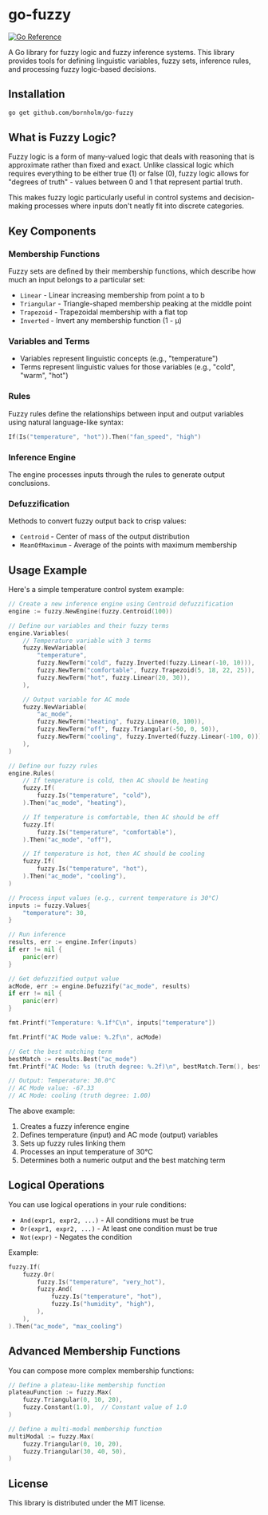 # go-fuzzy

[![Go Reference](https://pkg.go.dev/badge/github.com/bornholm/go-fuzzy.svg)](https://pkg.go.dev/github.com/bornholm/go-fuzzy)

A Go library for fuzzy logic and fuzzy inference systems. This library provides tools for defining linguistic variables, fuzzy sets, inference rules, and processing fuzzy logic-based decisions.

## Installation

```bash
go get github.com/bornholm/go-fuzzy
```

## What is Fuzzy Logic?

Fuzzy logic is a form of many-valued logic that deals with reasoning that is approximate rather than fixed and exact. Unlike classical logic which requires everything to be either true (1) or false (0), fuzzy logic allows for "degrees of truth" - values between 0 and 1 that represent partial truth.

This makes fuzzy logic particularly useful in control systems and decision-making processes where inputs don't neatly fit into discrete categories.

## Key Components

### Membership Functions

Fuzzy sets are defined by their membership functions, which describe how much an input belongs to a particular set:

- `Linear` - Linear increasing membership from point a to b
- `Triangular` - Triangle-shaped membership peaking at the middle point
- `Trapezoid` - Trapezoidal membership with a flat top
- `Inverted` - Invert any membership function (1 - μ)

### Variables and Terms

- Variables represent linguistic concepts (e.g., "temperature")
- Terms represent linguistic values for those variables (e.g., "cold", "warm", "hot")

### Rules

Fuzzy rules define the relationships between input and output variables using natural language-like syntax:

```go
If(Is("temperature", "hot")).Then("fan_speed", "high")
```

### Inference Engine

The engine processes inputs through the rules to generate output conclusions.

### Defuzzification

Methods to convert fuzzy output back to crisp values:

- `Centroid` - Center of mass of the output distribution
- `MeanOfMaximum` - Average of the points with maximum membership

## Usage Example

Here's a simple temperature control system example:

```go
// Create a new inference engine using Centroid defuzzification
engine := fuzzy.NewEngine(fuzzy.Centroid(100))

// Define our variables and their fuzzy terms
engine.Variables(
	// Temperature variable with 3 terms
	fuzzy.NewVariable(
		"temperature",
		fuzzy.NewTerm("cold", fuzzy.Inverted(fuzzy.Linear(-10, 10))),
		fuzzy.NewTerm("comfortable", fuzzy.Trapezoid(5, 18, 22, 25)),
		fuzzy.NewTerm("hot", fuzzy.Linear(20, 30)),
	),

	// Output variable for AC mode
	fuzzy.NewVariable(
		"ac_mode",
		fuzzy.NewTerm("heating", fuzzy.Linear(0, 100)),
		fuzzy.NewTerm("off", fuzzy.Triangular(-50, 0, 50)),
		fuzzy.NewTerm("cooling", fuzzy.Inverted(fuzzy.Linear(-100, 0))),
	),
)

// Define our fuzzy rules
engine.Rules(
	// If temperature is cold, then AC should be heating
	fuzzy.If(
		fuzzy.Is("temperature", "cold"),
	).Then("ac_mode", "heating"),

	// If temperature is comfortable, then AC should be off
	fuzzy.If(
		fuzzy.Is("temperature", "comfortable"),
	).Then("ac_mode", "off"),

	// If temperature is hot, then AC should be cooling
	fuzzy.If(
		fuzzy.Is("temperature", "hot"),
	).Then("ac_mode", "cooling"),
)

// Process input values (e.g., current temperature is 30°C)
inputs := fuzzy.Values{
	"temperature": 30,
}

// Run inference
results, err := engine.Infer(inputs)
if err != nil {
	panic(err)
}

// Get defuzzified output value
acMode, err := engine.Defuzzify("ac_mode", results)
if err != nil {
	panic(err)
}

fmt.Printf("Temperature: %.1f°C\n", inputs["temperature"])

fmt.Printf("AC Mode value: %.2f\n", acMode)

// Get the best matching term
bestMatch := results.Best("ac_mode")
fmt.Printf("AC Mode: %s (truth degree: %.2f)\n", bestMatch.Term(), bestMatch.TruthDegree())

// Output: Temperature: 30.0°C
// AC Mode value: -67.33
// AC Mode: cooling (truth degree: 1.00)
```

The above example:

1. Creates a fuzzy inference engine
2. Defines temperature (input) and AC mode (output) variables
3. Sets up fuzzy rules linking them
4. Processes an input temperature of 30°C
5. Determines both a numeric output and the best matching term

## Logical Operations

You can use logical operations in your rule conditions:

- `And(expr1, expr2, ...)` - All conditions must be true
- `Or(expr1, expr2, ...)` - At least one condition must be true
- `Not(expr)` - Negates the condition

Example:

```go
fuzzy.If(
    fuzzy.Or(
        fuzzy.Is("temperature", "very_hot"),
        fuzzy.And(
            fuzzy.Is("temperature", "hot"),
            fuzzy.Is("humidity", "high"),
        ),
    ),
).Then("ac_mode", "max_cooling")
```

## Advanced Membership Functions

You can compose more complex membership functions:

```go
// Define a plateau-like membership function
plateauFunction := fuzzy.Max(
    fuzzy.Triangular(0, 10, 20),
    fuzzy.Constant(1.0),  // Constant value of 1.0
)

// Define a multi-modal membership function
multiModal := fuzzy.Max(
    fuzzy.Triangular(0, 10, 20),
    fuzzy.Triangular(30, 40, 50),
)
```

## License

This library is distributed under the MIT license.
